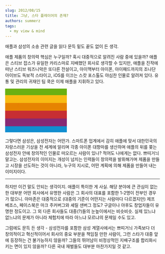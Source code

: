 ```yaml
---
slug: 2012/08/15
title: 그냥, 스타 플레이어의 존재?
authors: summerz
tags:
  - my view & mind
---
```


애플과 삼성의 소송 관련 글을 읽다 문득 밑도 끝도 없이 든 생각.

<!-- truncate -->

애플 제품의 창의력 핵심은 누구일까? 혹시 대중적으로 알려진 사람 중에 있을까? 애플은 스티브 잡스가 유일한 카리스마로 지배했던 회사로 생각할 수 있지만, 애플을 진작에 떠난 스티브 워즈니악은 또다른 전설이고, 아이맥부터 아이폰, 아이패드까지의 조나단 아이브도 독보적 스타이고, iOS를 이끄는 스캇 포스톨도 야심찬 인물로 알려져 있다. 유통 및 관리의 귀재인 팀 쿡은 이제 애플을 지휘하고 있다.

![](diversity.png)

그렇다면 삼성은, 삼성전자는 어떤가. 스마트폰 업계에서 감히 애플에 맞서 대한민국의 자랑스러운 기상을 전 세계에 알리며 각종 아이폰 대항마를 생산하며 애플의 뒤를 쫒는 삼성전자 안에 창의적인 인물로 떠오르는 사람이 있나? 적어도 나에게는 없다. 쁘띠거늬 말고는. 삼성전자의 이미지는 개성이 넘치는 인력들이 창의력을 발휘해가며 제품을 만들고 시장을 선도하는 것이 아니라, 누구의 지시로, 어떤 계획에 의해 제품을 만들어 내는 이미지이다.

*           *           *

하지만 이건 말도 안되는 생각이지. 애플이 특이한 게 사실. 해당 분야에 큰 관심이 없는 한 대부분 어떤 회사에서 유명한 사람은 그 회사의 대표를 포함한 1-2명이 전부인 경우가 많으니. 아마존은 대중적으로 (대중의 기준이 어떤지는 사람마다 다르겠지만) 제프 베조스, 페이스북은 마크 주커버그와 셰릴 샌버그 정도? 구글이나 야후도 창업자들이 유명한 정도이고. 그 외 다른 회사들도 대중(?)들의 눈높이에서는 비슷비슷. 실제 있느냐 없느냐의 문제가 아니라 체험치에 따라 아느냐 모르냐의 문제일 수도 있고.

그럼에도 문득 든 생각 - 삼성전자를 포함한 삼성 계열사에서는 쁘띠거늬 가족보다 더 창의적이고 혁신적이어서 회사의 중요 부분을 책임질 만한 사람이, 그런 스타가 대중 앞에 등장하는 건 불가능하지 않을까? 그들의 뛰어남이 비정상적인 지배구조를 합리화시키는 면이 있지 않을까? 다른 국내 재벌들도 대부분 마찬가지일 것 같고.
